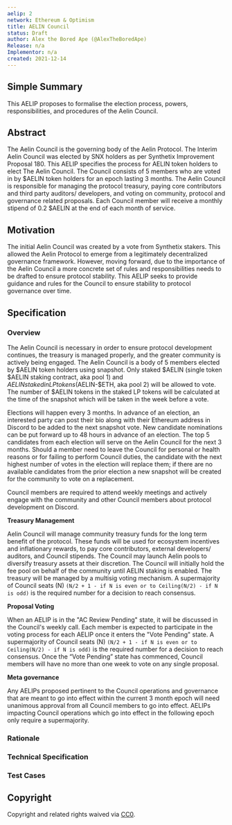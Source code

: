 ```yaml
---
aelip: 2
network: Ethereum & Optimism
title: AELIN Council
status: Draft
author: Alex the Bored Ape (@AlexTheBoredApe)
Release: n/a
Implementor: n/a
created: 2021-12-14
---
```


## Simple Summary

<!--"If you can't explain it simply, you don't understand it well enough." Simply describe the outcome the proposed changes intends to achieve. This should be non-technical and accessible to a casual community member.-->

This AELIP proposes to formalise the election process, powers, responsibilities, and procedures of the Aelin Council.

## Abstract

<!--A short (~200 word) description of the proposed change, the abstract should clearly describe the proposed change. This is what *will* be done if the AELIP is implemented, not *why* it should be done or *how* it will be done. If the AELIP proposes deploying a new contract, write, "we propose to deploy a new contract that will do x".-->

The Aelin Council is the governing body of the Aelin Protocol. The Interim Aelin Council was elected by SNX holders as per Synthetix Improvement Proposal 180. This AELIP specifies the process for AELIN token holders to elect The Aelin Council. The Council consists of 5 members who are voted in by $AELIN token holders for an epoch lasting 3 months. The Aelin Council is responsible for managing the protocol treasury, paying core contributors and third party auditors/ developers, and voting on community, protocol and governance related proposals. Each Council member will receive a monthly stipend of 0.2 $AELIN at the end of each month of service.

## Motivation

<!--This is the problem statement. This is the *why* of the AELIP. It should clearly explain *why* the current state of the protocol is inadequate.  It is critical that you explain *why* the change is needed, if the AELIP proposes changing how something is calculated, you must address *why* the current calculation is inaccurate or wrong. This is not the place to describe how the AELIP will address the issue!-->

The initial Aelin Council was created by a vote from Synthetix stakers. This allowed the Aelin Protocol to emerge from a legitimately decentralized governance framework. However, moving forward, due to the importance of the Aelin Council a more concrete set of rules and responsibilities needs to be drafted to ensure protocol stability. This AELIP seeks to provide guidance and rules for the Council to ensure stability to protocol governance over time.

## Specification

<!--The specification should describe the syntax and semantics of any new feature, there are five sections
1. Overview
2. Rationale
3. Technical Specification
4. Test Cases
5. Configurable Values
-->

### Overview

<!--This is a high-level overview of *how* the AELIP will solve the problem. The overview should clearly describe how the new feature will be implemented.-->

The Aelin Council is necessary in order to ensure protocol development continues, the treasury is managed properly, and the greater community is actively being engaged. The Aelin Council is a body of 5 members elected by $AELIN token holders using snapshot. Only staked $AELIN (single token $AELIN staking contract, aka pool 1) and $AELIN staked in LP tokens ($AELIN-$ETH, aka pool 2) will be allowed to vote. The number of $AELIN tokens in the staked LP tokens will be calculated at the time of the snapshot which will be taken in the week before a vote.

Elections will happen every 3 months. In advance of an election, an interested party can post their bio along with their Ethereum address in Discord to be added to the next snapshot vote. New candidate nominations can be put forward up to 48 hours in advance of an election. The top 5 candidates from each election will serve on the Aelin Council for the next 3 months. Should a member need to leave the Council for personal or health reasons or for failing to perform Council duties, the candidate with the next highest number of votes in the election will replace them; if there are no available candidates from the prior election a new snapshot will be created for the community to vote on a replacement.

Council members are required to attend weekly meetings and actively engage with the community and other Council members about protocol development on Discord.

**Treasury Management**

Aelin Council will manage community treasury funds for the long term benefit of the protocol. These funds will be used for ecosystem incentives and inflationary rewards, to pay core contributors, external developers/ auditors, and Council stipends. The Council may launch Aelin pools to diversify treasury assets at their discretion. The Council will initially hold the fee pool on behalf of the community until AELIN staking is enabled. The treasury will be managed by a multisig voting mechanism. A supermajority of Council seats (N) `(N/2 + 1 - if N is even or to Ceiling(N/2) - if N is odd)` is the required number for a decision to reach consensus.

**Proposal Voting**

When an AELIP is in the "AC Review Pending" state, it will be discussed in the Council's weekly call. Each member is expected to participate in the voting process for each AELIP once it enters the "Vote Pending" state. A supermajority of Council seats (N) `(N/2 + 1 - if N is even or to Ceiling(N/2) - if N is odd)` is the required number for a decision to reach consensus. Once the “Vote Pending” state has commenced, Council members will have no more than one week to vote on any single proposal.

**Meta governance**

Any AELIPs proposed pertinent to the Council operations and governance that are meant to go into effect within the current 3 month epoch will need unanimous approval from all Council members to go into effect. AELIPs impacting Council operations which go into effect in the following epoch only require a supermajority.

### Rationale

<!--This is where you explain the reasoning behind how you propose to solve the problem. Why did you propose to implement the change in this way, what were the considerations and trade-offs. The rationale fleshes out what motivated the design and why particular design decisions were made. It should describe alternate designs that were considered and related work. The rationale may also provide evidence of consensus within the community, and should discuss important objections or concerns raised during discussion.-->

### Technical Specification

<!--The technical specification should outline the public API of the changes proposed. That is, changes to any of the interfaces Synthetix currently exposes or the creations of new ones.-->

### Test Cases

<!--Test cases for an implementation are mandatory for AELIPs but can be included with the implementation..-->

## Copyright

Copyright and related rights waived via [CC0](https://creativecommons.org/publicdomain/zero/1.0/).
